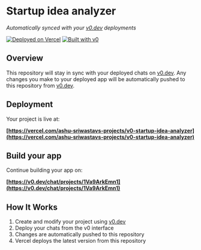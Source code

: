 # Startup idea analyzer

*Automatically synced with your [v0.dev](https://v0.dev) deployments*

[![Deployed on Vercel](https://img.shields.io/badge/Deployed%20on-Vercel-black?style=for-the-badge&logo=vercel)](https://vercel.com/ashu-sriwastavs-projects/v0-startup-idea-analyzer)
[![Built with v0](https://img.shields.io/badge/Built%20with-v0.dev-black?style=for-the-badge)](https://v0.dev/chat/projects/1Va9ArkEmn1)

## Overview

This repository will stay in sync with your deployed chats on [v0.dev](https://v0.dev).
Any changes you make to your deployed app will be automatically pushed to this repository from [v0.dev](https://v0.dev).

## Deployment

Your project is live at:

**[https://vercel.com/ashu-sriwastavs-projects/v0-startup-idea-analyzer](https://vercel.com/ashu-sriwastavs-projects/v0-startup-idea-analyzer)**

## Build your app

Continue building your app on:

**[https://v0.dev/chat/projects/1Va9ArkEmn1](https://v0.dev/chat/projects/1Va9ArkEmn1)**

## How It Works

1. Create and modify your project using [v0.dev](https://v0.dev)
2. Deploy your chats from the v0 interface
3. Changes are automatically pushed to this repository
4. Vercel deploys the latest version from this repository
